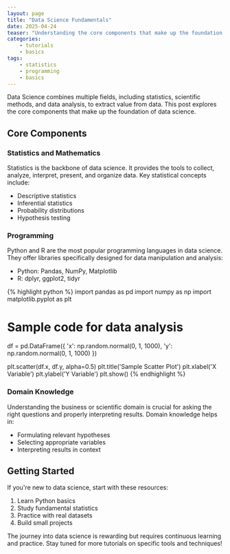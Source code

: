 ```yaml
---
layout: page
title: "Data Science Fundamentals"
date: 2025-04-24
teaser: "Understanding the core components that make up the foundation of data science"
categories:
    - tutorials
    - basics
tags:
    - statistics
    - programming
    - basics
---
```


Data Science combines multiple fields, including statistics, scientific methods, and data analysis, to extract value from data. This post explores the core components that make up the foundation of data science.

## Core Components

### Statistics and Mathematics

Statistics is the backbone of data science. It provides the tools to collect, analyze, interpret, present, and organize data. Key statistical concepts include:

- Descriptive statistics
- Inferential statistics
- Probability distributions
- Hypothesis testing

### Programming

Python and R are the most popular programming languages in data science. They offer libraries specifically designed for data manipulation and analysis:

- Python: Pandas, NumPy, Matplotlib
- R: dplyr, ggplot2, tidyr

{% highlight python %}
import pandas as pd
import numpy as np
import matplotlib.pyplot as plt

# Sample code for data analysis
df = pd.DataFrame({
    'x': np.random.normal(0, 1, 1000),
    'y': np.random.normal(0, 1, 1000)
})

plt.scatter(df.x, df.y, alpha=0.5)
plt.title('Sample Scatter Plot')
plt.xlabel('X Variable')
plt.ylabel('Y Variable')
plt.show()
{% endhighlight %}

### Domain Knowledge

Understanding the business or scientific domain is crucial for asking the right questions and properly interpreting results. Domain knowledge helps in:

- Formulating relevant hypotheses
- Selecting appropriate variables
- Interpreting results in context

## Getting Started

If you're new to data science, start with these resources:

1. Learn Python basics
2. Study fundamental statistics
3. Practice with real datasets
4. Build small projects

The journey into data science is rewarding but requires continuous learning and practice. Stay tuned for more tutorials on specific tools and techniques!